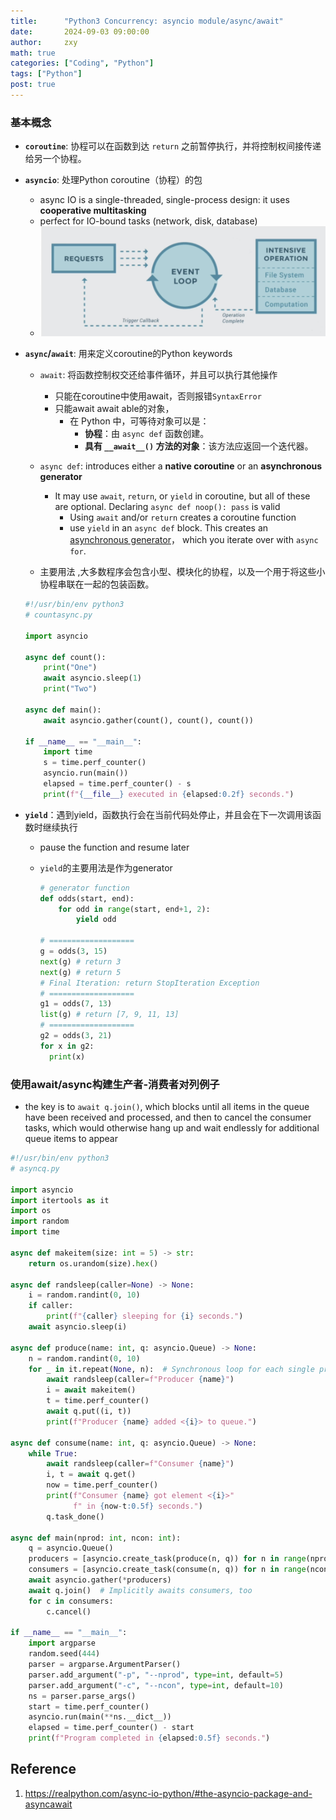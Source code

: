 ```yaml
---
title:      "Python3 Concurrency: asyncio module/async/await"
date:       2024-09-03 09:00:00
author:     zxy
math: true
categories: ["Coding", "Python"]
tags: ["Python"]
post: true
---
```


### 基本概念

- **`coroutine`**: 协程可以在函数到达 `return` 之前暂停执行，并将控制权间接传递给另一个协程。

- **`asyncio`**: 处理Python coroutine（协程）的包

  - async IO is a single-threaded, single-process design: it uses **cooperative multitasking**
  - perfect for IO-bound tasks (network, disk, database)
  - ![overview](/assets/img/in-post/2024-09-05-asyncio.png)


- **`async`/`await`**: 用来定义coroutine的Python keywords

  - `await`: 将函数控制权交还给事件循环，并且可以执行其他操作
    - 只能在coroutine中使用await，否则报错`SyntaxError` 
    - 只能await await able的对象，
      - 在 Python 中，可等待对象可以是：
        - **协程**：由 `async def` 函数创建。
        - **具有 `__await__()` 方法的对象**：该方法应返回一个迭代器。

  - `async def`:  introduces either a **native coroutine** or an **asynchronous generator**
    - It may use `await`, `return`, or `yield` in coroutine, but all of these are optional. Declaring `async def noop(): pass` is valid
      - Using `await` and/or `return` creates a coroutine function
      - use `yield` in an `async def` block. This creates an [asynchronous generator](https://www.python.org/dev/peps/pep-0525/)， which you iterate over with `async for`.

  - 主要用法 ,大多数程序会包含小型、模块化的协程，以及一个用于将这些小协程串联在一起的包装函数。

  ```python
  #!/usr/bin/env python3
  # countasync.py
  
  import asyncio
  
  async def count():
      print("One")
      await asyncio.sleep(1)
      print("Two")
  
  async def main():
      await asyncio.gather(count(), count(), count())
  
  if __name__ == "__main__":
      import time
      s = time.perf_counter()
      asyncio.run(main())
      elapsed = time.perf_counter() - s
      print(f"{__file__} executed in {elapsed:0.2f} seconds.")
  ```

- **`yield`**：遇到yield，函数执行会在当前代码处停止，并且会在下一次调用该函数时继续执行

  - pause the function and resume later

  - `yield`的主要用法是作为generator

    ```python
    # generator function
    def odds(start, end):
    	for odd in range(start, end+1, 2):
    		yield odd
    
    # ===================
    g = odds(3, 15)
    next(g) # return 3
    next(g) # return 5
    # Final Iteration: return StopIteration Exception
    # ===================
    g1 = odds(7, 13)
    list(g) # return [7, 9, 11, 13]
    # ===================
    g2 = odds(3, 21)
    for x in g2:
      print(x)
    ```


### 使用await/async构建生产者-消费者对列例子

- the key is to `await q.join()`, which blocks until all items in the queue have been received and processed, and then to cancel the consumer tasks, which would otherwise hang up and wait endlessly for additional queue items to appear

```python
#!/usr/bin/env python3
# asyncq.py

import asyncio
import itertools as it
import os
import random
import time

async def makeitem(size: int = 5) -> str:
    return os.urandom(size).hex()

async def randsleep(caller=None) -> None:
    i = random.randint(0, 10)
    if caller:
        print(f"{caller} sleeping for {i} seconds.")
    await asyncio.sleep(i)

async def produce(name: int, q: asyncio.Queue) -> None:
    n = random.randint(0, 10)
    for _ in it.repeat(None, n):  # Synchronous loop for each single producer
        await randsleep(caller=f"Producer {name}")
        i = await makeitem()
        t = time.perf_counter()
        await q.put((i, t))
        print(f"Producer {name} added <{i}> to queue.")

async def consume(name: int, q: asyncio.Queue) -> None:
    while True:
        await randsleep(caller=f"Consumer {name}")
        i, t = await q.get()
        now = time.perf_counter()
        print(f"Consumer {name} got element <{i}>"
              f" in {now-t:0.5f} seconds.")
        q.task_done()

async def main(nprod: int, ncon: int):
    q = asyncio.Queue()
    producers = [asyncio.create_task(produce(n, q)) for n in range(nprod)]
    consumers = [asyncio.create_task(consume(n, q)) for n in range(ncon)]
    await asyncio.gather(*producers)
    await q.join()  # Implicitly awaits consumers, too
    for c in consumers:
        c.cancel()

if __name__ == "__main__":
    import argparse
    random.seed(444)
    parser = argparse.ArgumentParser()
    parser.add_argument("-p", "--nprod", type=int, default=5)
    parser.add_argument("-c", "--ncon", type=int, default=10)
    ns = parser.parse_args()
    start = time.perf_counter()
    asyncio.run(main(**ns.__dict__))
    elapsed = time.perf_counter() - start
    print(f"Program completed in {elapsed:0.5f} seconds.")
```

## Reference

1. https://realpython.com/async-io-python/#the-asyncio-package-and-asyncawait
